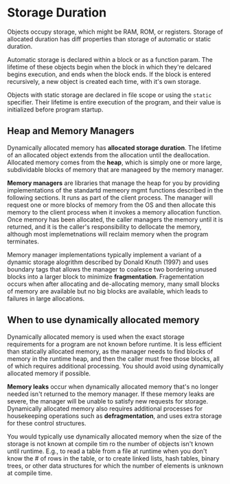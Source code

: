 # Storage Duration
Objects occupy storage, which might be RAM, ROM, or registers.
Storage of allocated duration has diff properties than storage of automatic
or static duration.

Automatic storage is declared within a block or as a function param.
The lifetime of these objects begin when the block in which they're
delcared begins execution, and ends when the block ends. If the block is
entered recursively, a new object is created each time, with it's own storage.

Objects with static storage are declared in file scope or using the `static` specifier. Their lifetime is entire execution of the program, and their value is initialized before program startup.

## Heap and Memory Managers
Dynamically allocated memory has **allocated storage duration**.
The lifetime of an allocated object extends from the allocation until the deallocation. Allocated memory comes from the **heap**, which is simply one or more large, subdividable blocks of memory that are manageed by the memory manager.

**Memory managers** are libraries that manage the heap for you by providing implementations of the standartd memeory mgmt functions described in the following sections. It runs as part of the client process. The manager will request one or more blocks of memory from the OS and then allocate this memory to the client process when it invokes a memory allocation function. Once memory has been allocated, the caller managers the memory until it is returned, and it is the caller's responsibility to dellocate the memory, although most implemetnations will reclaim memory when the program terminates.

Memory manager implementations typically implement a variant of a dynamic storage alogrithm described by Donald Knuth (1997) and uses boundary tags that allows the manager to coalesce two bordering unused blocks into a larger block to minimize **fragmentation**. Fragementation occurs when after allocating and de-allocating memory, many small blocks of memory are available but no big blocks are available, which leads to failures in large allocations.

## When to use dynamically allocated memory
Dynamically allocated memory is used when the exact storage requirements for a program are not known before runtime. It is less efficient than statically allocated memory, as the manager needs to find blocks of memory in the runtime heap, and then the caller must free those blocks, all of which requires additional processing. You should avoid using dynamically allocated memory if possible.

**Memory leaks** occur when dynamically allocated memory that's no longer needed isn't returned to the memory manager. If these memory leaks are severe, the manager will be unable to satisfy new requests for storage. Dynamically allocated memory also requires additional processes for housekeeping operations such as **defragmentation**, and uses extra storage for these control structures.

You would typically use dynamically allocated memory when the size of the storage is not known at compile tim ro the number of objects isn't known until runtime. E.g., to read a table from a file at runtime when you don't know the # of rows in the table, or to create linked lists, hash tables, binary trees, or other data structures for which the number of elements is unknown at compile time.

